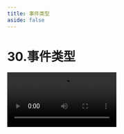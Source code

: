 ```yaml
---
title: 事件类型
aside: false
---
```


# 30.事件类型

<video autoplay src="http://qn.chinavanes.com/interview/react-interview/30.事件类型.mp4" controls controlsList="nodownload" width="50%"/>


